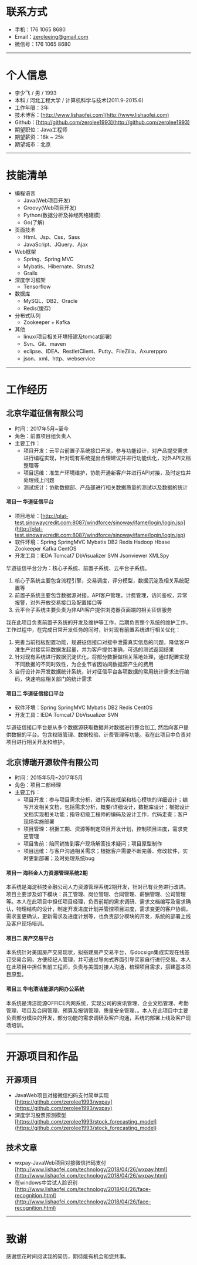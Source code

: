 # 联系方式

- 手机：176 1065 8680
- Email：zeroleeing@gmail.com
- 微信号：176 1065 8680

---

# 个人信息

 - 李少飞 / 男 / 1993
 - 本科 / 河北工程大学 / 计算机科学与技术(2011.9-2015.6)
 - 工作年限：3年
 - 技术博客：[http://www.lishaofei.com](http://www.lishaofei.com)
 - Github：[http://github.com/zerolee1993](http://github.com/zerolee1993)
 - 期望职位：Java工程师
 - 期望薪资：18k ~ 25k
 - 期望城市：北京

---

# 技能清单

- 编程语言
  - Java(Web项目开发)
  - Groovy(Web项目开发)
  - Python(数据分析及神经网络建模)
  - Go(了解)
- 页面技术
  - Html、Jsp、Css，Sass
  - JavaScript、JQuery、Ajax
- Web框架
  - Spring、Spring MVC
  - Mybatis、Hibernate、Struts2
  - Grails
- 深度学习框架
  - Tensorflow
- 数据库
  - MySQL、DB2、Oracle
  - Redis(缓存)
- 分布式队列
  - Zookeeper + Kafka
- 其他
  - linux(项目相关环境搭建及tomcat部署)
  - Svn、Git、maven
  - eclipse、IDEA、RestletClient、Putty、FileZilla、Axurerppro
  - json、xml、http、webservice

---

# 工作经历

## 北京华道征信有限公司
- 时间：2017年5月~至今
- 角色：前置项目组负责人
- 主要工作：
  - 项目开发：云平台前置子系统接口开发，参与功能设计，对产品提交需求进行编程实现，针对现有系统提出合理建议并进行功能优化，对外API文档整理等
  - 项目运维：准生产环境维护，协助开通新客户并进行API对接，及时定位并处理线上问题
  - 测试统计：协助数据部、产品部进行相关数据质量的测试以及数据的统计

#### 项目一 华道征信平台
- 项目地址：[http://plat-test.sinowaycredit.com:8087/windforce/sinoway/ifame/login/login.jsp](http://plat-test.sinowaycredit.com:8087/windforce/sinoway/ifame/login/login.jsp)
- 软件环境：Spring SpringMVC Mybatis DB2 Redis Hadoop Hbase Zookeeper Kafka CentOS
- 开发工具：IEDA Tomcat7 DbVisualizer SVN Jsonviewer XMLSpy

华道征信平台分为：核心子系统、前置子系统、云平台子系统。
1. 核心子系统主要包含流程引擎，交易调度，评分模型，数据沉淀及相关系统配置等
2. 前置子系统主要包含数据源对接，API客户管理，计费管理，访问鉴权，异常报警，对外开放交易接口及配置接口等
3. 云平台子系统主要负责为非API客户提供浏览器页面端的相关征信服务

我在此项目负责前置子系统的开发及维护等工作，后期负责整个系统的维护工作。工作过程中，在完成日常开发任务的同时，针对现有前置系统进行相关优化：
1. 完善当前挡板配置功能，规避征信接口对接中泄露真实信息的问题，降低客户准生产对接实际数据发起量，并为客户提供准确，可选的测试返回结果
2. 针对现有系统进行数据沉淀优化，将部分数据做相关落地处理，通过配置实现不同数据的不同时效性，为企业节省因访问数据源产生的费用
3. 自行设计并开发数据统计系统，针对征信平台各项数据的常用统计需求进行编码，快速响应相关部门的统计需求


#### 项目二 华道征信接口平台

- 软件环境：Spring SpringMVC Mybatis DB2 Redis CentOS
- 开发工具：IEDA Tomcat7 DbVisualizer SVN

华道征信接口平台是从多个数据源获取数据并对数据进行整合加工, 然后向客户提供数据的平台。包含权限管理、数据校验、计费管理等功能。我在此项目中负责对项目进行相关开发和维护。


## 北京博瑞开源软件有限公司
- 时间：2015年5月~2017年5月
- 角色：项目二部经理
- 主要工作：
  - 项目开发：参与项目需求分析，进行系统框架和核心模块的详细设计；编写开发相关文档，包括需求分析，概要/详细设计，数据库设计；根据设计文档实现相关功能；指导初级工程师的编码及设计工作，代码走查；客户现场实施部署
  - 项目管理：根据工期、资源等制定项目开发计划，控制项目进度，需求变更管理
  - 项目售前：陪同销售到客户现场解答技术疑问；项目原型制作
  - 项目运维：与客户沟通相关需求；根据客户需要不断完善、修改软件，实时更新部署；及时处理系统bug

#### 项目一 海科金人力资源管理系统2期
本系统是海淀科技金融公司人力资源管理系统2期开发，针对已有业务进行改进。项目主要涉及如下模块：员工管理、岗位管理、合同管理、薪酬管理、公司管理等。本人在此项目中担任项目经理，负责前期的需求调研、需求文档编写及需求确认，物理结构的设计，制定开发进度计划并管控项目进度，需求变更的客户协调，需求变更确认，更新需求及进度计划等，也负责部分模块的开发，系统的部署上线及客户现场培训。

#### 项目二 房产交易平台
本系统针对美国房产交易现状，拟搭建房产交易平台，与docsign集成实现在线签订交易合同，方便经纪人管理，并可通过导向式界面引导买家自行进行交易。本人在此项目中担任售前工程师，负责与美国对接人沟通，梳理项目需求，搭建基本项目原型。

#### 项目三 华电清洁能源内网办公系统
本系统是清洁能源OFFICE内网系统，实现公司的资讯管理、企业文档管理、考勤管理、项目及合同管理、预算及报销管理、质量安全管理、。本人在此项目中主要负责部分模块的开发，部分功能的需求调研及客户沟通，系统的部署上线及客户现场培训。

---

# 开源项目和作品

## 开源项目
- JavaWeb项目对接微信扫码支付简单实现 [https://github.com/zerolee1993/wxpay](https://github.com/zerolee1993/wxpay)
- 深度学习股票预测模型 [https://github.com/zerolee1993/stock_forecasting_model](https://github.com/zerolee1993/stock_forecasting_model)

## 技术文章
- wxpay-JavaWeb项目对接微信扫码支付 [http://www.lishaofei.com/technology/2018/04/26/wxpay.html](http://www.lishaofei.com/technology/2018/04/26/wxpay.html)
- 在windows中尝试人脸识别 [http://www.lishaofei.com/technology/2018/04/26/face-recognition.html](http://www.lishaofei.com/technology/2018/04/26/face-recognition.html)

---

# 致谢
感谢您花时间阅读我的简历，期待能有机会和您共事。
